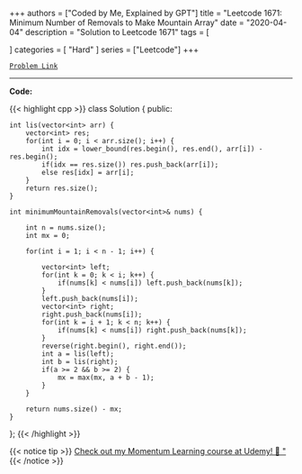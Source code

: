 
+++
authors = ["Coded by Me, Explained by GPT"]
title = "Leetcode 1671: Minimum Number of Removals to Make Mountain Array"
date = "2020-04-04"
description = "Solution to Leetcode 1671"
tags = [
    
]
categories = [
    "Hard"
]
series = ["Leetcode"]
+++



[`Problem Link`](https://leetcode.com/problems/minimum-number-of-removals-to-make-mountain-array/description/)

---

**Code:**

{{< highlight cpp >}}
class Solution {
public:
    
    int lis(vector<int> arr) {
        vector<int> res;
        for(int i = 0; i < arr.size(); i++) {
            int idx = lower_bound(res.begin(), res.end(), arr[i]) - res.begin();
            if(idx == res.size()) res.push_back(arr[i]);
            else res[idx] = arr[i];
        }
        return res.size();
    }
    
    int minimumMountainRemovals(vector<int>& nums) {
        
        int n = nums.size();
        int mx = 0;
        
        for(int i = 1; i < n - 1; i++) {

            vector<int> left;
            for(int k = 0; k < i; k++) {
                if(nums[k] < nums[i]) left.push_back(nums[k]);
            }
            left.push_back(nums[i]);
            vector<int> right;
            right.push_back(nums[i]);
            for(int k = i + 1; k < n; k++) {
                if(nums[k] < nums[i]) right.push_back(nums[k]);
            }
            reverse(right.begin(), right.end());
            int a = lis(left);
            int b = lis(right);
            if(a >= 2 && b >= 2) {
                mx = max(mx, a + b - 1);
            }
        }
        
        return nums.size() - mx;
    }
};
{{< /highlight >}}



{{< notice tip >}}
[Check out my Momentum Learning course at Udemy! 🚀 "](https://www.udemy.com/course/blind-75-the-data-structures-and-algorithms-essentials/)
{{< /notice >}}


